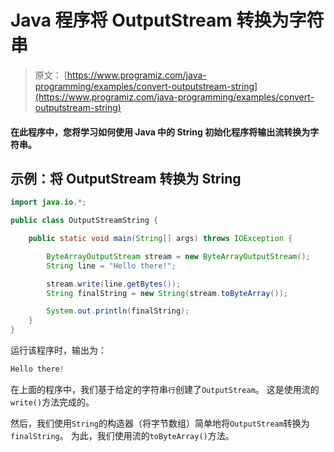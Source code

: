 # Java 程序将 OutputStream 转换为字符串

> 原文： [https://www.programiz.com/java-programming/examples/convert-outputstream-string](https://www.programiz.com/java-programming/examples/convert-outputstream-string)

#### 在此程序中，您将学习如何使用 Java 中的 String 初始化程序将输出流转换为字符串。

## 示例：将 OutputStream 转换为 String

```java
import java.io.*;

public class OutputStreamString {

    public static void main(String[] args) throws IOException {

        ByteArrayOutputStream stream = new ByteArrayOutputStream();
        String line = "Hello there!";

        stream.write(line.getBytes());
        String finalString = new String(stream.toByteArray());

        System.out.println(finalString);
    }
}
```

运行该程序时，输出为：

```java
Hello there!
```

在上面的程序中，我们基于给定的字符串`行`创建了`OutputStream`。 这是使用流的`write()`方法完成的。

然后，我们使用`String`的构造器（将字节数组）简单地将`OutputStream`转换为`finalString`。 为此，我们使用流的`toByteArray()`方法。